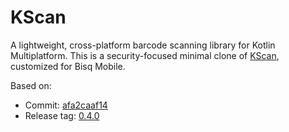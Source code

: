 # KScan

A lightweight, cross-platform barcode scanning library for Kotlin Multiplatform. This is a
security-focused minimal clone of [KScan](https://github.com/ismai117/KScan), customized for Bisq
Mobile.

Based on:

* Commit: [afa2caaf14](https://github.com/ismai117/KScan/commit/afa2caaf14614f0d7e08ec34c366d4ec23e2ad11)
* Release tag: [0.4.0](https://github.com/ismai117/KScan/releases/tag/0.4.0)
